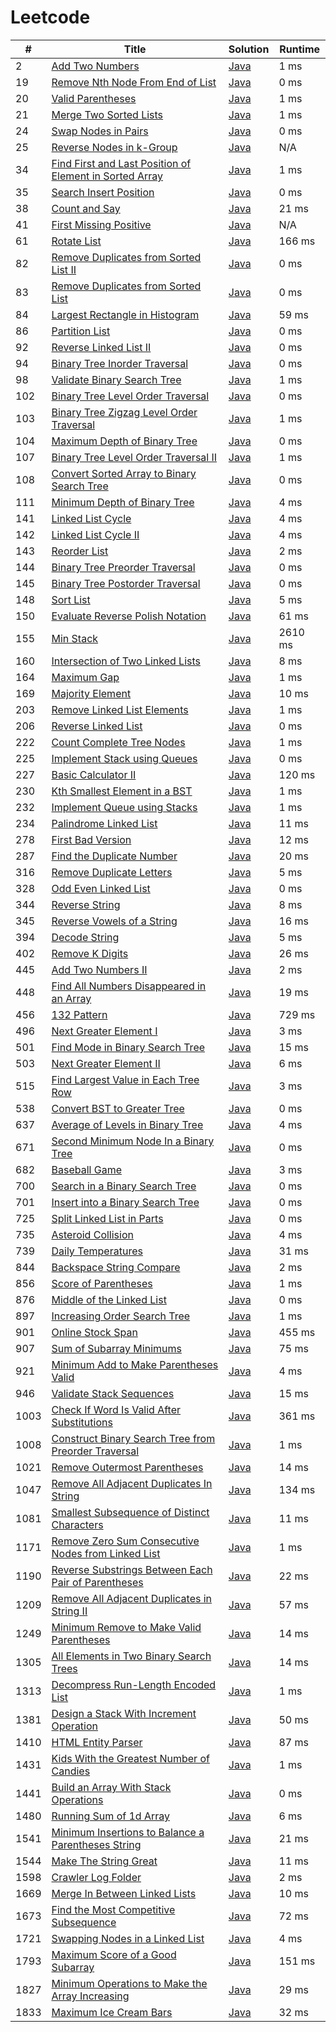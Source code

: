 # Leetcode

| # | Title | Solution | Runtime |
|---| ----- | -------- | ------- |
|2|[ Add Two Numbers](https://leetcode.com/problems/add-two-numbers/)|[Java](./solutions/2.%20Add%20Two%20Numbers.java)|1 ms|
|19|[ Remove Nth Node From End of List](https://leetcode.com/problems/remove-nth-node-from-end-of-list/)|[Java](./solutions/19.%20Remove%20Nth%20Node%20From%20End%20of%20List.java)|0 ms|
|20|[ Valid Parentheses](https://leetcode.com/problems/valid-parentheses/)|[Java](./solutions/20.%20Valid%20Parentheses.java)|1 ms|
|21|[ Merge Two Sorted Lists](https://leetcode.com/problems/merge-two-sorted-lists/)|[Java](./solutions/21.%20Merge%20Two%20Sorted%20Lists.java)|1 ms|
|24|[ Swap Nodes in Pairs](https://leetcode.com/problems/swap-nodes-in-pairs/)|[Java](./solutions/24.%20Swap%20Nodes%20in%20Pairs.java)|0 ms|
|25|[ Reverse Nodes in k-Group](https://leetcode.com/problems/reverse-nodes-in-k-group/)|[Java](./solutions/25.%20Reverse%20Nodes%20in%20k-Group.java)|N/A|
|34|[ Find First and Last Position of Element in Sorted Array](https://leetcode.com/problems/find-first-and-last-position-of-element-in-sorted-array/)|[Java](./solutions/34.%20Find%20First%20and%20Last%20Position%20of%20Element%20in%20Sorted%20Array.java)|1 ms|
|35|[ Search Insert Position](https://leetcode.com/problems/search-insert-position/)|[Java](./solutions/35.%20Search%20Insert%20Position.java)|0 ms|
|38|[ Count and Say](https://leetcode.com/problems/count-and-say/)|[Java](./solutions/38.%20Count%20and%20Say.java)|21 ms|
|41|[ First Missing Positive](https://leetcode.com/problems/first-missing-positive/)|[Java](./solutions/41.%20First%20Missing%20Positive.java)|N/A|
|61|[ Rotate List](https://leetcode.com/problems/rotate-list/)|[Java](./solutions/61.%20Rotate%20List.java)|166 ms|
|82|[ Remove Duplicates from Sorted List II](https://leetcode.com/problems/remove-duplicates-from-sorted-list-ii/)|[Java](./solutions/82.%20Remove%20Duplicates%20from%20Sorted%20List%20II.java)|0 ms|
|83|[ Remove Duplicates from Sorted List](https://leetcode.com/problems/remove-duplicates-from-sorted-list/)|[Java](./solutions/83.%20Remove%20Duplicates%20from%20Sorted%20List.java)|0 ms|
|84|[ Largest Rectangle in Histogram](https://leetcode.com/problems/largest-rectangle-in-histogram/)|[Java](./solutions/84.%20Largest%20Rectangle%20in%20Histogram.java)|59 ms|
|86|[ Partition List](https://leetcode.com/problems/partition-list/)|[Java](./solutions/86.%20Partition%20List.java)|0 ms|
|92|[ Reverse Linked List II](https://leetcode.com/problems/reverse-linked-list-ii/)|[Java](./solutions/92.%20Reverse%20Linked%20List%20II.java)|0 ms|
|94|[ Binary Tree Inorder Traversal](https://leetcode.com/problems/binary-tree-inorder-traversal/)|[Java](./solutions/94.%20Binary%20Tree%20Inorder%20Traversal.java)|0 ms|
|98|[ Validate Binary Search Tree](https://leetcode.com/problems/validate-binary-search-tree/)|[Java](./solutions/98.%20Validate%20Binary%20Search%20Tree.java)|1 ms|
|102|[ Binary Tree Level Order Traversal](https://leetcode.com/problems/binary-tree-level-order-traversal/)|[Java](./solutions/102.%20Binary%20Tree%20Level%20Order%20Traversal.java)|0 ms|
|103|[ Binary Tree Zigzag Level Order Traversal](https://leetcode.com/problems/binary-tree-zigzag-level-order-traversal/)|[Java](./solutions/103.%20Binary%20Tree%20Zigzag%20Level%20Order%20Traversal.java)|1 ms|
|104|[ Maximum Depth of Binary Tree](https://leetcode.com/problems/maximum-depth-of-binary-tree/)|[Java](./solutions/104.%20Maximum%20Depth%20of%20Binary%20Tree.java)|0 ms|
|107|[ Binary Tree Level Order Traversal II](https://leetcode.com/problems/binary-tree-level-order-traversal-ii/)|[Java](./solutions/107.%20Binary%20Tree%20Level%20Order%20Traversal%20II.java)|1 ms|
|108|[ Convert Sorted Array to Binary Search Tree](https://leetcode.com/problems/convert-sorted-array-to-binary-search-tree/)|[Java](./solutions/108.%20Convert%20Sorted%20Array%20to%20Binary%20Search%20Tree.java)|0 ms|
|111|[ Minimum Depth of Binary Tree](https://leetcode.com/problems/minimum-depth-of-binary-tree/)|[Java](./solutions/111.%20Minimum%20Depth%20of%20Binary%20Tree.java)|4 ms|
|141|[ Linked List Cycle](https://leetcode.com/problems/linked-list-cycle/)|[Java](./solutions/141.%20Linked%20List%20Cycle.java)|4 ms|
|142|[ Linked List Cycle II](https://leetcode.com/problems/linked-list-cycle-ii/)|[Java](./solutions/142.%20Linked%20List%20Cycle%20II.java)|4 ms|
|143|[ Reorder List](https://leetcode.com/problems/reorder-list/)|[Java](./solutions/143.%20Reorder%20List.java)|2 ms|
|144|[ Binary Tree Preorder Traversal](https://leetcode.com/problems/binary-tree-preorder-traversal/)|[Java](./solutions/144.%20Binary%20Tree%20Preorder%20Traversal.java)|0 ms|
|145|[ Binary Tree Postorder Traversal](https://leetcode.com/problems/binary-tree-postorder-traversal/)|[Java](./solutions/145.%20Binary%20Tree%20Postorder%20Traversal.java)|0 ms|
|148|[ Sort List](https://leetcode.com/problems/sort-list/)|[Java](./solutions/148.%20Sort%20List.java)|5 ms|
|150|[ Evaluate Reverse Polish Notation](https://leetcode.com/problems/evaluate-reverse-polish-notation/)|[Java](./solutions/150.%20Evaluate%20Reverse%20Polish%20Notation.java)|61 ms|
|155|[ Min Stack](https://leetcode.com/problems/min-stack/)|[Java](./solutions/155.%20Min%20Stack.java)|2610 ms|
|160|[ Intersection of Two Linked Lists](https://leetcode.com/problems/intersection-of-two-linked-lists/)|[Java](./solutions/160.%20Intersection%20of%20Two%20Linked%20Lists.java)|8 ms|
|164|[ Maximum Gap](https://leetcode.com/problems/maximum-gap/)|[Java](./solutions/164.%20Maximum%20Gap.java)|1 ms|
|169|[ Majority Element](https://leetcode.com/problems/majority-element/)|[Java](./solutions/169.%20Majority%20Element.java)|10 ms|
|203|[ Remove Linked List Elements](https://leetcode.com/problems/remove-linked-list-elements/)|[Java](./solutions/203.%20Remove%20Linked%20List%20Elements.java)|1 ms|
|206|[ Reverse Linked List](https://leetcode.com/problems/reverse-linked-list/)|[Java](./solutions/206.%20Reverse%20Linked%20List.java)|0 ms|
|222|[ Count Complete Tree Nodes](https://leetcode.com/problems/count-complete-tree-nodes/)|[Java](./solutions/222.%20Count%20Complete%20Tree%20Nodes.java)|1 ms|
|225|[ Implement Stack using Queues](https://leetcode.com/problems/implement-stack-using-queues/)|[Java](./solutions/225.%20Implement%20Stack%20using%20Queues.java)|0 ms|
|227|[ Basic Calculator II](https://leetcode.com/problems/basic-calculator-ii/)|[Java](./solutions/227.%20Basic%20Calculator%20II.java)|120 ms|
|230|[ Kth Smallest Element in a BST](https://leetcode.com/problems/kth-smallest-element-in-a-bst/)|[Java](./solutions/230.%20Kth%20Smallest%20Element%20in%20a%20BST.java)|1 ms|
|232|[ Implement Queue using Stacks](https://leetcode.com/problems/implement-queue-using-stacks/)|[Java](./solutions/232.%20Implement%20Queue%20using%20Stacks.java)|1 ms|
|234|[ Palindrome Linked List](https://leetcode.com/problems/palindrome-linked-list/)|[Java](./solutions/234.%20Palindrome%20Linked%20List.java)|11 ms|
|278|[ First Bad Version](https://leetcode.com/problems/first-bad-version/)|[Java](./solutions/278.%20First%20Bad%20Version.java)|12 ms|
|287|[ Find the Duplicate Number](https://leetcode.com/problems/find-the-duplicate-number/)|[Java](./solutions/287.%20Find%20the%20Duplicate%20Number.java)|20 ms|
|316|[ Remove Duplicate Letters](https://leetcode.com/problems/remove-duplicate-letters/)|[Java](./solutions/316.%20Remove%20Duplicate%20Letters.java)|5 ms|
|328|[ Odd Even Linked List](https://leetcode.com/problems/odd-even-linked-list/)|[Java](./solutions/328.%20Odd%20Even%20Linked%20List.java)|0 ms|
|344|[ Reverse String](https://leetcode.com/problems/reverse-string/)|[Java](./solutions/344.%20Reverse%20String.java)|8 ms|
|345|[ Reverse Vowels of a String](https://leetcode.com/problems/reverse-vowels-of-a-string/)|[Java](./solutions/345.%20Reverse%20Vowels%20of%20a%20String.java)|16 ms|
|394|[ Decode String](https://leetcode.com/problems/decode-string/)|[Java](./solutions/394.%20Decode%20String.java)|5 ms|
|402|[ Remove K Digits](https://leetcode.com/problems/remove-k-digits/)|[Java](./solutions/402.%20Remove%20K%20Digits.java)|26 ms|
|445|[ Add Two Numbers II](https://leetcode.com/problems/add-two-numbers-ii/)|[Java](./solutions/445.%20Add%20Two%20Numbers%20II.java)|2 ms|
|448|[ Find All Numbers Disappeared in an Array](https://leetcode.com/problems/find-all-numbers-disappeared-in-an-array/)|[Java](./solutions/448.%20Find%20All%20Numbers%20Disappeared%20in%20an%20Array.java)|19 ms|
|456|[ 132 Pattern](https://leetcode.com/problems/132-pattern/)|[Java](./solutions/456.%20132%20Pattern.java)|729 ms|
|496|[ Next Greater Element I](https://leetcode.com/problems/next-greater-element-i/)|[Java](./solutions/496.%20Next%20Greater%20Element%20I.java)|3 ms|
|501|[ Find Mode in Binary Search Tree](https://leetcode.com/problems/find-mode-in-binary-search-tree/)|[Java](./solutions/501.%20Find%20Mode%20in%20Binary%20Search%20Tree.java)|15 ms|
|503|[ Next Greater Element II](https://leetcode.com/problems/next-greater-element-ii/)|[Java](./solutions/503.%20Next%20Greater%20Element%20II.java)|6 ms|
|515|[ Find Largest Value in Each Tree Row](https://leetcode.com/problems/find-largest-value-in-each-tree-row/)|[Java](./solutions/515.%20Find%20Largest%20Value%20in%20Each%20Tree%20Row.java)|3 ms|
|538|[ Convert BST to Greater Tree](https://leetcode.com/problems/convert-bst-to-greater-tree/)|[Java](./solutions/538.%20Convert%20BST%20to%20Greater%20Tree.java)|0 ms|
|637|[ Average of Levels in Binary Tree](https://leetcode.com/problems/average-of-levels-in-binary-tree/)|[Java](./solutions/637.%20Average%20of%20Levels%20in%20Binary%20Tree.java)|4 ms|
|671|[ Second Minimum Node In a Binary Tree](https://leetcode.com/problems/second-minimum-node-in-a-binary-tree/)|[Java](./solutions/671.%20Second%20Minimum%20Node%20In%20a%20Binary%20Tree.java)|0 ms|
|682|[ Baseball Game](https://leetcode.com/problems/baseball-game/)|[Java](./solutions/682.%20Baseball%20Game.java)|3 ms|
|700|[ Search in a Binary Search Tree](https://leetcode.com/problems/search-in-a-binary-search-tree/)|[Java](./solutions/700.%20Search%20in%20a%20Binary%20Search%20Tree.java)|0 ms|
|701|[ Insert into a Binary Search Tree](https://leetcode.com/problems/insert-into-a-binary-search-tree/)|[Java](./solutions/701.%20Insert%20into%20a%20Binary%20Search%20Tree.java)|0 ms|
|725|[ Split Linked List in Parts](https://leetcode.com/problems/split-linked-list-in-parts/)|[Java](./solutions/725.%20Split%20Linked%20List%20in%20Parts.java)|0 ms|
|735|[ Asteroid Collision](https://leetcode.com/problems/asteroid-collision/)|[Java](./solutions/735.%20Asteroid%20Collision.java)|4 ms|
|739|[ Daily Temperatures](https://leetcode.com/problems/daily-temperatures/)|[Java](./solutions/739.%20Daily%20Temperatures.java)|31 ms|
|844|[ Backspace String Compare](https://leetcode.com/problems/backspace-string-compare/)|[Java](./solutions/844.%20Backspace%20String%20Compare.java)|2 ms|
|856|[ Score of Parentheses](https://leetcode.com/problems/score-of-parentheses/)|[Java](./solutions/856.%20Score%20of%20Parentheses.java)|1 ms|
|876|[ Middle of the Linked List](https://leetcode.com/problems/middle-of-the-linked-list/)|[Java](./solutions/876.%20Middle%20of%20the%20Linked%20List.java)|0 ms|
|897|[ Increasing Order Search Tree](https://leetcode.com/problems/increasing-order-search-tree/)|[Java](./solutions/897.%20Increasing%20Order%20Search%20Tree.java)|1 ms|
|901|[ Online Stock Span](https://leetcode.com/problems/online-stock-span/)|[Java](./solutions/901.%20Online%20Stock%20Span.java)|455 ms|
|907|[ Sum of Subarray Minimums](https://leetcode.com/problems/sum-of-subarray-minimums/)|[Java](./solutions/907.%20Sum%20of%20Subarray%20Minimums.java)|75 ms|
|921|[ Minimum Add to Make Parentheses Valid](https://leetcode.com/problems/minimum-add-to-make-parentheses-valid/)|[Java](./solutions/921.%20Minimum%20Add%20to%20Make%20Parentheses%20Valid.java)|4 ms|
|946|[ Validate Stack Sequences](https://leetcode.com/problems/validate-stack-sequences/)|[Java](./solutions/946.%20Validate%20Stack%20Sequences.java)|15 ms|
|1003|[ Check If Word Is Valid After Substitutions](https://leetcode.com/problems/check-if-word-is-valid-after-substitutions/)|[Java](./solutions/1003.%20Check%20If%20Word%20Is%20Valid%20After%20Substitutions.java)|361 ms|
|1008|[ Construct Binary Search Tree from Preorder Traversal](https://leetcode.com/problems/construct-binary-search-tree-from-preorder-traversal/)|[Java](./solutions/1008.%20Construct%20Binary%20Search%20Tree%20from%20Preorder%20Traversal.java)|1 ms|
|1021|[ Remove Outermost Parentheses](https://leetcode.com/problems/remove-outermost-parentheses/)|[Java](./solutions/1021.%20Remove%20Outermost%20Parentheses.java)|14 ms|
|1047|[ Remove All Adjacent Duplicates In String](https://leetcode.com/problems/remove-all-adjacent-duplicates-in-string/)|[Java](./solutions/1047.%20Remove%20All%20Adjacent%20Duplicates%20In%20String.java)|134 ms|
|1081|[ Smallest Subsequence of Distinct Characters](https://leetcode.com/problems/smallest-subsequence-of-distinct-characters/)|[Java](./solutions/1081.%20Smallest%20Subsequence%20of%20Distinct%20Characters.java)|11 ms|
|1171|[ Remove Zero Sum Consecutive Nodes from Linked List](https://leetcode.com/problems/remove-zero-sum-consecutive-nodes-from-linked-list/)|[Java](./solutions/1171.%20Remove%20Zero%20Sum%20Consecutive%20Nodes%20from%20Linked%20List.java)|1 ms|
|1190|[ Reverse Substrings Between Each Pair of Parentheses](https://leetcode.com/problems/reverse-substrings-between-each-pair-of-parentheses/)|[Java](./solutions/1190.%20Reverse%20Substrings%20Between%20Each%20Pair%20of%20Parentheses.java)|22 ms|
|1209|[ Remove All Adjacent Duplicates in String II](https://leetcode.com/problems/remove-all-adjacent-duplicates-in-string-ii/)|[Java](./solutions/1209.%20Remove%20All%20Adjacent%20Duplicates%20in%20String%20II.java)|57 ms|
|1249|[ Minimum Remove to Make Valid Parentheses](https://leetcode.com/problems/minimum-remove-to-make-valid-parentheses/)|[Java](./solutions/1249.%20Minimum%20Remove%20to%20Make%20Valid%20Parentheses.java)|14 ms|
|1305|[ All Elements in Two Binary Search Trees](https://leetcode.com/problems/all-elements-in-two-binary-search-trees/)|[Java](./solutions/1305.%20All%20Elements%20in%20Two%20Binary%20Search%20Trees.java)|14 ms|
|1313|[ Decompress Run-Length Encoded List](https://leetcode.com/problems/decompress-run-length-encoded-list/)|[Java](./solutions/1313.%20Decompress%20Run-Length%20Encoded%20List.java)|1 ms|
|1381|[ Design a Stack With Increment Operation](https://leetcode.com/problems/design-a-stack-with-increment-operation/)|[Java](./solutions/1381.%20Design%20a%20Stack%20With%20Increment%20Operation.java)|50 ms|
|1410|[ HTML Entity Parser](https://leetcode.com/problems/html-entity-parser/)|[Java](./solutions/1410.%20HTML%20Entity%20Parser.java)|87 ms|
|1431|[ Kids With the Greatest Number of Candies](https://leetcode.com/problems/kids-with-the-greatest-number-of-candies/)|[Java](./solutions/1431.%20Kids%20With%20the%20Greatest%20Number%20of%20Candies.java)|1 ms|
|1441|[ Build an Array With Stack Operations](https://leetcode.com/problems/build-an-array-with-stack-operations/)|[Java](./solutions/1441.%20Build%20an%20Array%20With%20Stack%20Operations.java)|0 ms|
|1480|[ Running Sum of 1d Array](https://leetcode.com/problems/running-sum-of-1d-array/)|[Java](./solutions/1480.%20Running%20Sum%20of%201d%20Array.java)|6 ms|
|1541|[ Minimum Insertions to Balance a Parentheses String](https://leetcode.com/problems/minimum-insertions-to-balance-a-parentheses-string/)|[Java](./solutions/1541.%20Minimum%20Insertions%20to%20Balance%20a%20Parentheses%20String.java)|21 ms|
|1544|[ Make The String Great](https://leetcode.com/problems/make-the-string-great/)|[Java](./solutions/1544.%20Make%20The%20String%20Great.java)|11 ms|
|1598|[ Crawler Log Folder](https://leetcode.com/problems/crawler-log-folder/)|[Java](./solutions/1598.%20Crawler%20Log%20Folder.java)|2 ms|
|1669|[ Merge In Between Linked Lists](https://leetcode.com/problems/merge-in-between-linked-lists/)|[Java](./solutions/1669.%20Merge%20In%20Between%20Linked%20Lists.java)|10 ms|
|1673|[ Find the Most Competitive Subsequence](https://leetcode.com/problems/find-the-most-competitive-subsequence/)|[Java](./solutions/1673.%20Find%20the%20Most%20Competitive%20Subsequence.java)|72 ms|
|1721|[ Swapping Nodes in a Linked List](https://leetcode.com/problems/swapping-nodes-in-a-linked-list/)|[Java](./solutions/1721.%20Swapping%20Nodes%20in%20a%20Linked%20List.java)|4 ms|
|1793|[ Maximum Score of a Good Subarray](https://leetcode.com/problems/maximum-score-of-a-good-subarray/)|[Java](./solutions/1793.%20Maximum%20Score%20of%20a%20Good%20Subarray.java)|151 ms|
|1827|[ Minimum Operations to Make the Array Increasing](https://leetcode.com/problems/minimum-operations-to-make-the-array-increasing/)|[Java](./solutions/1827.%20Minimum%20Operations%20to%20Make%20the%20Array%20Increasing.java)|29 ms|
|1833|[ Maximum Ice Cream Bars](https://leetcode.com/problems/maximum-ice-cream-bars/)|[Java](./solutions/1833.%20Maximum%20Ice%20Cream%20Bars.java)|32 ms|

